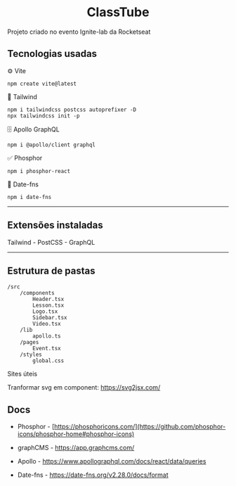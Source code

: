 <h1 align="center">ClassTube</h1>
<p>Projeto criado no evento Ignite-lab da Rocketseat<p>
<h2>Tecnologias usadas</h2>

&#9881; Vite

	npm create vite@latest

	
&#127912; Tailwind

	npm i tailwindcss postcss autoprefixer -D
	npx tailwindcss init -p
	
&#128452; Apollo GraphQL

	npm i @apollo/client graphql

&#9989; Phosphor

	npm i phosphor-react

&#128197; Date-fns

	npm i date-fns
---

<h2>Extensões instaladas</h2>
Tailwind
- PostCSS
- GraphQL

---

<h2>Estrutura de pastas</h2>

    /src
    	/components
    		Header.tsx
    		Lesson.tsx
    		Logo.tsx
    		Sidebar.tsx
    		Video.tsx
    	/lib
    		apollo.ts
    	/pages
    		Event.tsx
    	/styles
    		global.css

Sites úteis

Tranformar svg em component: https://svg2jsx.com/

<h2>Docs</h2>

- Phosphor - [https://phosphoricons.com/](https://github.com/phosphor-icons/phosphor-home#phosphor-icons)

- graphCMS - https://app.graphcms.com/

- Apollo - https://www.apollographql.com/docs/react/data/queries

- Date-fns - https://date-fns.org/v2.28.0/docs/format
